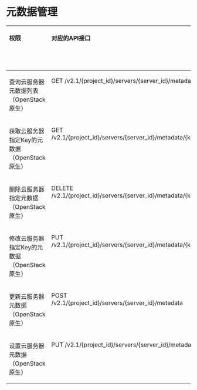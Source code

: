 # 元数据管理<a name="ecs_06_0011"></a>

<a name="table144485372515"></a>
<table><thead align="left"><tr id="row7456538256"><th class="cellrowborder" valign="top" width="12.124400795042675%" id="mcps1.1.7.1.1"><p id="p1959712364512"><a name="p1959712364512"></a><a name="p1959712364512"></a>权限</p>
</th>
<th class="cellrowborder" valign="top" width="19.537004559803577%" id="mcps1.1.7.1.2"><p id="p8402164419019"><a name="p8402164419019"></a><a name="p8402164419019"></a>对应的API接口</p>
</th>
<th class="cellrowborder" valign="top" width="22.34303753069099%" id="mcps1.1.7.1.3"><p id="p2040214445018"><a name="p2040214445018"></a><a name="p2040214445018"></a>授权项（Action）</p>
</th>
<th class="cellrowborder" valign="top" width="17.946919209634046%" id="mcps1.1.7.1.4"><p id="p22519318453"><a name="p22519318453"></a><a name="p22519318453"></a>依赖的授权项</p>
</th>
<th class="cellrowborder" valign="top" width="11.001987606687713%" id="mcps1.1.7.1.5"><p id="p84029445019"><a name="p84029445019"></a><a name="p84029445019"></a>IAM项目</p>
<p id="p12578131324712"><a name="p12578131324712"></a><a name="p12578131324712"></a>(Project)</p>
</th>
<th class="cellrowborder" valign="top" width="17.046650298141007%" id="mcps1.1.7.1.6"><p id="p1999212348459"><a name="p1999212348459"></a><a name="p1999212348459"></a>企业项目</p>
<p id="p1026502118478"><a name="p1026502118478"></a><a name="p1026502118478"></a>(Enterprise Project)</p>
</th>
</tr>
</thead>
<tbody><tr id="row74519536251"><td class="cellrowborder" valign="top" width="12.124400795042675%" headers="mcps1.1.7.1.1 "><p id="p15111021151510"><a name="p15111021151510"></a><a name="p15111021151510"></a>查询云服务器元数据列表（OpenStack原生）</p>
</td>
<td class="cellrowborder" valign="top" width="19.537004559803577%" headers="mcps1.1.7.1.2 "><p id="p1153135543716"><a name="p1153135543716"></a><a name="p1153135543716"></a>GET /v2.1/{project_id}/servers/{server_id}/metadata</p>
</td>
<td class="cellrowborder" valign="top" width="22.34303753069099%" headers="mcps1.1.7.1.3 "><p id="p14132141712211"><a name="p14132141712211"></a><a name="p14132141712211"></a>ecs:servers:listMetadata</p>
</td>
<td class="cellrowborder" valign="top" width="17.946919209634046%" headers="mcps1.1.7.1.4 "><p id="p20960169150"><a name="p20960169150"></a><a name="p20960169150"></a>-</p>
</td>
<td class="cellrowborder" valign="top" width="11.001987606687713%" headers="mcps1.1.7.1.5 "><p id="p1726916409147"><a name="p1726916409147"></a><a name="p1726916409147"></a>√</p>
</td>
<td class="cellrowborder" valign="top" width="17.046650298141007%" headers="mcps1.1.7.1.6 "><p id="p12269154011420"><a name="p12269154011420"></a><a name="p12269154011420"></a>×</p>
</td>
</tr>
<tr id="row154545313252"><td class="cellrowborder" valign="top" width="12.124400795042675%" headers="mcps1.1.7.1.1 "><p id="p1351112181510"><a name="p1351112181510"></a><a name="p1351112181510"></a>获取云服务器指定Key的元数据（OpenStack原生）</p>
</td>
<td class="cellrowborder" valign="top" width="19.537004559803577%" headers="mcps1.1.7.1.2 "><p id="p7601164133811"><a name="p7601164133811"></a><a name="p7601164133811"></a>GET /v2.1/{project_id}/servers/{server_id}/metadata/{key}</p>
</td>
<td class="cellrowborder" valign="top" width="22.34303753069099%" headers="mcps1.1.7.1.3 "><p id="p624151832110"><a name="p624151832110"></a><a name="p624151832110"></a>ecs:servers:getMetadata</p>
</td>
<td class="cellrowborder" valign="top" width="17.946919209634046%" headers="mcps1.1.7.1.4 "><p id="p79609681514"><a name="p79609681514"></a><a name="p79609681514"></a>ecs:servers:get</p>
</td>
<td class="cellrowborder" valign="top" width="11.001987606687713%" headers="mcps1.1.7.1.5 "><p id="p4240123831612"><a name="p4240123831612"></a><a name="p4240123831612"></a>√</p>
</td>
<td class="cellrowborder" valign="top" width="17.046650298141007%" headers="mcps1.1.7.1.6 "><p id="p624023820165"><a name="p624023820165"></a><a name="p624023820165"></a>×</p>
</td>
</tr>
<tr id="row1745115392512"><td class="cellrowborder" valign="top" width="12.124400795042675%" headers="mcps1.1.7.1.1 "><p id="p25111721141518"><a name="p25111721141518"></a><a name="p25111721141518"></a>删除云服务器指定元数据（OpenStack原生）</p>
</td>
<td class="cellrowborder" valign="top" width="19.537004559803577%" headers="mcps1.1.7.1.2 "><p id="p84681716163817"><a name="p84681716163817"></a><a name="p84681716163817"></a>DELETE /v2.1/{project_id}/servers/{server_id}/metadata/{key}</p>
</td>
<td class="cellrowborder" valign="top" width="22.34303753069099%" headers="mcps1.1.7.1.3 "><p id="p23294199214"><a name="p23294199214"></a><a name="p23294199214"></a>ecs:servers:setMetadata</p>
</td>
<td class="cellrowborder" valign="top" width="17.946919209634046%" headers="mcps1.1.7.1.4 "><p id="p296014691515"><a name="p296014691515"></a><a name="p296014691515"></a>-</p>
</td>
<td class="cellrowborder" valign="top" width="11.001987606687713%" headers="mcps1.1.7.1.5 "><p id="p1342473912162"><a name="p1342473912162"></a><a name="p1342473912162"></a>√</p>
</td>
<td class="cellrowborder" valign="top" width="17.046650298141007%" headers="mcps1.1.7.1.6 "><p id="p94241039201611"><a name="p94241039201611"></a><a name="p94241039201611"></a>×</p>
</td>
</tr>
<tr id="row54513538256"><td class="cellrowborder" valign="top" width="12.124400795042675%" headers="mcps1.1.7.1.1 "><p id="p20511321151517"><a name="p20511321151517"></a><a name="p20511321151517"></a>修改云服务器指定Key的元数据（OpenStack原生）</p>
</td>
<td class="cellrowborder" valign="top" width="19.537004559803577%" headers="mcps1.1.7.1.2 "><p id="p1163717278380"><a name="p1163717278380"></a><a name="p1163717278380"></a>PUT /v2.1/{project_id}/servers/{server_id}/metadata/{key}</p>
</td>
<td class="cellrowborder" valign="top" width="22.34303753069099%" headers="mcps1.1.7.1.3 "><p id="p4447182017213"><a name="p4447182017213"></a><a name="p4447182017213"></a>ecs:servers:setMetadata</p>
</td>
<td class="cellrowborder" valign="top" width="17.946919209634046%" headers="mcps1.1.7.1.4 "><p id="p119601612154"><a name="p119601612154"></a><a name="p119601612154"></a>-</p>
</td>
<td class="cellrowborder" valign="top" width="11.001987606687713%" headers="mcps1.1.7.1.5 "><p id="p19563141171613"><a name="p19563141171613"></a><a name="p19563141171613"></a>√</p>
</td>
<td class="cellrowborder" valign="top" width="17.046650298141007%" headers="mcps1.1.7.1.6 "><p id="p19563144112165"><a name="p19563144112165"></a><a name="p19563144112165"></a>×</p>
</td>
</tr>
<tr id="row1745205314257"><td class="cellrowborder" valign="top" width="12.124400795042675%" headers="mcps1.1.7.1.1 "><p id="p19511221111516"><a name="p19511221111516"></a><a name="p19511221111516"></a>更新云服务器元数据（OpenStack原生）</p>
</td>
<td class="cellrowborder" valign="top" width="19.537004559803577%" headers="mcps1.1.7.1.2 "><p id="p14427183918386"><a name="p14427183918386"></a><a name="p14427183918386"></a>POST /v2.1/{project_id}/servers/{server_id}/metadata</p>
</td>
<td class="cellrowborder" valign="top" width="22.34303753069099%" headers="mcps1.1.7.1.3 "><p id="p19412822102116"><a name="p19412822102116"></a><a name="p19412822102116"></a>ecs:servers:setMetadata</p>
</td>
<td class="cellrowborder" valign="top" width="17.946919209634046%" headers="mcps1.1.7.1.4 "><p id="p149601860158"><a name="p149601860158"></a><a name="p149601860158"></a>-</p>
</td>
<td class="cellrowborder" valign="top" width="11.001987606687713%" headers="mcps1.1.7.1.5 "><p id="p104161543121619"><a name="p104161543121619"></a><a name="p104161543121619"></a>√</p>
</td>
<td class="cellrowborder" valign="top" width="17.046650298141007%" headers="mcps1.1.7.1.6 "><p id="p9416204312164"><a name="p9416204312164"></a><a name="p9416204312164"></a>×</p>
</td>
</tr>
<tr id="row7451153152518"><td class="cellrowborder" valign="top" width="12.124400795042675%" headers="mcps1.1.7.1.1 "><p id="p65111721151514"><a name="p65111721151514"></a><a name="p65111721151514"></a>设置云服务器元数据（OpenStack原生）</p>
</td>
<td class="cellrowborder" valign="top" width="19.537004559803577%" headers="mcps1.1.7.1.2 "><p id="p1284135014389"><a name="p1284135014389"></a><a name="p1284135014389"></a>PUT /v2.1/{project_id}/servers/{server_id}/metadata</p>
</td>
<td class="cellrowborder" valign="top" width="22.34303753069099%" headers="mcps1.1.7.1.3 "><p id="p848962316215"><a name="p848962316215"></a><a name="p848962316215"></a>ecs:servers:setMetadata</p>
</td>
<td class="cellrowborder" valign="top" width="17.946919209634046%" headers="mcps1.1.7.1.4 "><p id="p13112112472112"><a name="p13112112472112"></a><a name="p13112112472112"></a>ecs:servers:get</p>
</td>
<td class="cellrowborder" valign="top" width="11.001987606687713%" headers="mcps1.1.7.1.5 "><p id="p2083213449164"><a name="p2083213449164"></a><a name="p2083213449164"></a>√</p>
</td>
<td class="cellrowborder" valign="top" width="17.046650298141007%" headers="mcps1.1.7.1.6 "><p id="p1383234419169"><a name="p1383234419169"></a><a name="p1383234419169"></a>×</p>
</td>
</tr>
</tbody>
</table>

